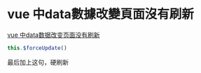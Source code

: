 # vue 中data數據改變頁面沒有刷新

[vue 中data数据改变页面没有刷新](https://codeantenna.com/a/Y6VQ7VeE3V)

```jsx
this.$forceUpdate()
```

最后加上这句，硬刷新